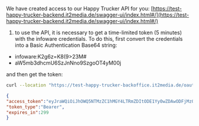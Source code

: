 We have created access to our Happy Trucker API for you:
 [https://test-happy-trucker-backend.it2media.de/swagger-ui/index.html#/](https://test-happy-trucker-backend.it2media.de/swagger-ui/index.html#/)
1. to use the API, it is necessary to get a time-limited token (5 minutes) with the infoware credentials. To do this, first convert the credentials into a Basic Authentication Base64 string:
- infoware:K2g6z=K8(9>23M#
- aW5mb3dhcmU6SzJnNno9SzgoOT4yM00j

and then get the token:
```bash
curl --location "https://test-happy-trucker-backoffice.it2media.de/oauth2/token" --header "Authorization: Basic aW5mb3dhcmU6SzJnNno9SzgoOT4yM00j" --form "grant_type=client_credentials"
```

```json
{
"access_token":"eyJraWQiOiJhOWQ5NTMzZC1hMGY4LTRmZDItODE1Yy0wZDAwODFjMzQyNjYiLCJhbGciOiJSUzI1NiJ9.eyJzdWIiOiJpbmZvd2FyZSIsImF1ZCI6ImluZm93YXJlIiwibmJmIjoxNzMzNzUxNTEzLCJpc3MiOiJodHRwczovL3Rlc3QtaGFwcHktdHJ1Y2tlci1iYWNrb2ZmaWNlLml0Mm1lZGlhLmRlIiwiZXhwIjoxNzMzNzUxODEzLCJpYXQiOjE3MzM3NTE1MTMsImp0aSI6Ijg4OGIwNzIyLTA2NzMtNDk2Yy05ODkyLWJlMTRlOWQ0MGE5YiJ9.TJxkbzwLK1E6GjiWDRvYnCBeUsnRRcbUoCg3x3t9H4XvUfV4ljCGPY4nTiw910keKGTUX4Mnj5PUyvLvj09dDyPAcNV9tuIPKdB_6HUXaaOFujxt2uqWtdmX2ejbDO9L47sKtQSo7ha0aMpTJzoGXideTA-kn9DcXzS813EqMdB1aBxOwb6yuWI19aAofjp2qLqo8NzPxj31xjCr1zeZqduJsghYaA_ksW6JsoJmpAjlB9K_dPXbKSkcrh7QkBf0me2O4jPAt2AHAVzdeHNDekMUNgvVMYL7RZQygKkQjIlaP8iYi5FoZyFQhi7lsLl1tpAAX2oYlvrfKdLHI6w9XA",
"token_type":"Bearer",
"expires_in":299
}
```